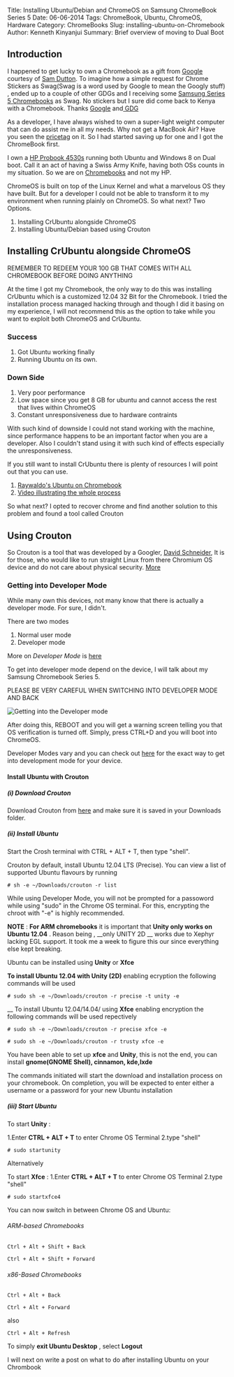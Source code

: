 Title: Installing  Ubuntu/Debian and ChromeOS on Samsung ChromeBook Series 5
Date: 06-06-2014
Tags: ChromeBook, Ubuntu, ChromeOS, Hardware
Category: ChromeBooks
Slug: installing-ubuntu-on-Chromebook
Author: Kenneth Kinyanjui
Summary: Brief overview of moving to Dual Boot

## Introduction

I happened to get lucky to own a Chromebook as a gift from [Google](http://google.com) courtesy of  [Sam Dutton](http://www.samdutton.com/). To
imagine how a simple request for Chrome Stickers as Swag(Swag is a word used by Google to mean the Googly stuff) , ended up to a couple of other GDGs and I receiving 
some [Samsung Series 5 Chromebooks](http://www.amazon.com/Samsung-Series-12-1-Inch-Chromebook-Silver/dp/B004Z6NU70) as Swag.  No stickers but I sure did come back to Kenya with a Chromebook.  Thanks [Google](http://www.google.com) and[ GDG](http://developers.google.com/groups)

As a developer, I have always wished to own a super-light weight computer that can do assist me in all my needs. Why not get a MacBook Air? Have
you seen the [pricetag](http://www.apple.com/macbook-air/) on it. So I had started saving up for one and I got the ChromeBook first.

I own a [HP Probook 4530s](http://h20566.www2.hp.com/portal/site/hpsc/public/psi/manualsResults/?lang=en&cc=us&sp4ts.oid=5060880) running both Ubuntu and Windows 8 on Dual boot. Call it an act of having a Swiss Army Knife, having both OSs counts in my situation. So we are on [Chromebooks](http://www.samsung.com/us/computer/chrome-os-devices/XE503C32-K01US) and not my HP. 

ChromeOS is built on top of the Linux Kernel and what a marvelous OS they have built. But for  a developer I could not be able to transform it to my environment when running plainly on ChromeOS. So what next? Two Options. 

 1. Installing CrUbuntu alongside ChromeOS
 2. Installing Ubuntu/Debian based using Crouton

## Installing CrUbuntu alongside ChromeOS

REMEMBER TO REDEEM YOUR 100 GB THAT COMES WITH ALL CHROMEBOOK BEFORE DOING ANYTHING

At the time I got my Chromebook, the only way to do this was installing CrUbuntu which is a customized 12.04 32 Bit for the 
Chromebook. I tried the installation process managed hacking through and though I did it basing on my experience, I will not 
recommend this as the option to take while you want to exploit both ChromeOS and CrUbuntu.

### Success

1. Got Ubuntu working finally
2. Running Ubuntu on its own.

### Down Side

1. Very poor performance
2. Low space since you get 8 GB for ubuntu and cannot access the rest that lives within ChromeOS
3. Constant unresponsiveness due to hardware contraints


With such kind of downside I could not stand working with the machine, since performance happens to be an
important factor when you are a developer. Also I couldn't stand using it with such kind of effects 
especially the unresponsiveness.


If you still want to install CrUbuntu there is plenty of resources I will point out that you can use.

1. [Raywaldo's Ubuntu on Chromebook](http://raywaldo.com/2013/01/howto-ubuntu-on-chromebook/)
2. [Video illustrating the whole process](https://www.youtube.com/watch?v=9I_efUuizFk)

So what next? I opted to recover chrome and find another solution to this problem and found a tool called Crouton

## Using Crouton

So Crouton is a tool that was developed by a Googler, [David Schneider](https://github.com/dnschneid), It is for those,
who would like to run straight Linux from there Chromium OS device and do not care about physical security.
[More](https://github.com/dnschneid/crouton)

### Getting into Developer Mode

While many own this devices, not many know that there is actually a developer mode. For sure, I didn't.

There are two modes 

1. Normal user mode
2. Developer mode

More on *Developer Mode* is [here](http://www.chromium.org/chromium-os/chromiumos-design-docs/developer-mode)

To get into developer mode depend on the device, I will talk about my Samsung Chromebook Series 5. 

PLEASE BE VERY CAREFUL WHEN SWITCHING INTO DEVELOPER MODE AND BACK

![Getting into the Developer mode](/images/developermode.jpg)

After doing this, REBOOT and you will get a warning screen telling you that OS verification is turned off.
Simply, press CTRL+D and you will boot into ChromeOS.

Developer Modes vary and you can check out [here](http://www.chromium.org/chromium-os/developer-information-for-chrome-os-devices)
for the exact way to get into development mode for your device.

####  Install Ubuntu with Crouton

##### (i) Download Crouton

Download Crouton from [here](http://goo.gl/fd3zc) and make sure it is saved in your Downloads folder.

##### (ii) Install Ubuntu

Start the Crosh terminal with CTRL + ALT + T, then type "shell".

Crouton by default, install Ubuntu 12.04 LTS (Precise). You can view a list of supported
Ubuntu flavours by running

```
# sh -e ~/Downloads/crouton -r list
```

While using Developer Mode, you will not be prompted for a passoword while using "sudo" in the Chrome OS terminal. For this, encrypting the chroot with "-e" is highly recommended.


__NOTE__ :
__For ARM chromebooks__ it is important that __Unity only works on Ubuntu 12.04__ . Reason being , __only UNITY 2D __ works
due to Xephyr lacking EGL support. It took me a week to figure this our since everything else kept breaking.



Ubuntu can be installed using __Unity__ or __Xfce__  

__To install Ubuntu 12.04 with Unity (2D)__ enabling ecryption the following commands will be used 

```
# sudo sh -e ~/Downloads/crouton -r precise -t unity -e
```

__ To install Ubuntu 12.04/14.04/ using __Xfce__ enabling encryption the following commands will be used repectively

```
# sudo sh -e ~/Downloads/crouton -r precise xfce -e
```

```
# sudo sh -e ~/Downloads/crouton -r trusty xfce -e
```

You have been able to set up __xfce__ and __Unity__, this is not the end, you can install __gnome(GNOME Shell), cinnamon, kde,lxde__

The commands initiated will start the download and installation process on your chromebook. On completion, you will be 
expected to enter either a username or a password for your new Ubuntu installation

##### (iii) Start Ubuntu

To start __Unity__ :

1.Enter **CTRL + ALT + T**  to enter Chrome OS Terminal
2.type "shell"

```
# sudo startunity
```

Alternatively 

To start __Xfce__ :
1.Enter **CTRL + ALT + T**  to enter Chrome OS Terminal
2.type "shell"

```
# sudo startxfce4
```

You can now switch in between Chrome OS and Ubuntu:

###### ARM-based Chromebooks
```
Ctrl + Alt + Shift + Back
```
```
Ctrl + Alt + Shift + Forward
```

###### x86-Based Chromebooks
```
Ctrl + Alt + Back
```
```
Ctrl + Alt + Forward
```

also
```
Ctrl + Alt + Refresh 
```

To simply __exit Ubuntu Desktop__ , select __Logout__

I will next on write a post on what to do after installing Ubuntu on your Chrombook